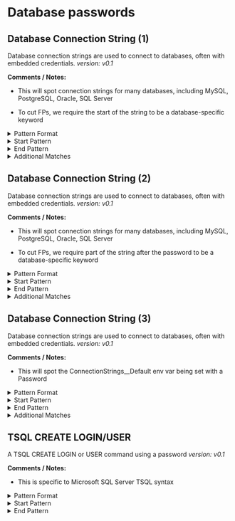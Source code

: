 <!-- WARNING: This README is generated automatically
-->

<!-- markdownlint-disable no-inline-html -->

# Database passwords

## Database Connection String (1)


Database connection strings are used to connect to databases, often with embedded credentials.
_version: v0.1_

**Comments / Notes:**


- This will spot connection strings for many databases, including MySQL, PostgreSQL, Oracle, SQL Server

- To cut FPs, we require the start of the string to be a database-specific keyword
  

<details>
<summary>Pattern Format</summary>

```regex
[^;"\x00-\x08]+
```

</details>

<details>
<summary>Start Pattern</summary>

```regex
("|&quot;)(([Ss]erver|[Pp]rovider|[Dd]atabase|[Uu]ser [Ii]d|[Dd]ata [Ss]ource|[Ee]ndpoint|[Dd]efault[Ee]nd[Pp]oints[Pp]rotocol|[Aa]ccountName|[Da]ata[Ss]ource|[Aa]uthentication|[Ll]ogin|[Ii]nitial[Cc]atalog|DB|Trusted_Connection|authenticationType|DSN|[Dd]ata[Ss]ource[Nn]ame|[Ii]ntegrated[Ss]ecurity|[Ll]ocation|[Ee]ncrypt|[Ss]ystem|[Pp]rotocol|[Hh]ost|[Pp]ort|SRVR|[Dd]river|Dbq|[Ss]sl[Mm]ode|SSL|[Uu]id|DBNAME|SystemDB|[Pp]ersist [Ss]ecurity [Ii]nfo|[Cc]onnection [Tt]ype|[Dd]ata[Ss]ource[Nn]ame|[Ee]xcel [Ff]ile|[Ss]erver [Nn]ame|URL)=[^"]+;) ?([Pp]assword|[Pp]wd|[Ss]hared[Ss]ecret[Vv]alue|[Aa]ccount[Kk]ey|PW|pw|[Cc]ipher [Kk]ey|OAuth Access Token Secret)=
```

</details><details>
<summary>End Pattern</summary>

```regex
(;|"|&quot;)
```

</details>

<details>
<summary>Additional Matches</summary>

Add these additional matches to the [Secret Scanning Custom Pattern](https://docs.github.com/en/enterprise-cloud@latest/code-security/secret-scanning/defining-custom-patterns-for-secret-scanning#example-of-a-custom-pattern-specified-using-additional-requirements).


- Not Match:

  ```regex
  ^(%(\.\*)?s|\$[a-zA-Z_]+|<[a-zA-Z_]+>|\{[a-zA-Z_]*\}|\[[a-zA-Z_]+\]|%[A-Z_]+%|\.\*|\[\^])$
  ```
- Not Match:

  ```regex
  parameters\('[^']+'\)
  ```

</details>

## Database Connection String (2)


Database connection strings are used to connect to databases, often with embedded credentials.
_version: v0.1_

**Comments / Notes:**


- This will spot connection strings for many databases, including MySQL, PostgreSQL, Oracle, SQL Server

- To cut FPs, we require part of the string after the password to be a database-specific keyword
  

<details>
<summary>Pattern Format</summary>

```regex
[^;"\x00-\x08]+
```

</details>

<details>
<summary>Start Pattern</summary>

```regex
(?i)("|&quot;)([Pp]assword|[Pp]wd|[Ss]hared[Ss]ecret[Vv]alue|[Aa]ccount[Kk]ey|PW|pw|[Cc]ipher [Kk]ey|OAuth Access Token Secret)=
```

</details><details>
<summary>End Pattern</summary>

```regex
("|&quot;);[^";]* ?([Ss]erver|[Pp]rovider|[Dd]atabase|[Uu]ser [Ii]d|[Dd]ata [Ss]ource|[Ee]ndpoint|[Dd]efault[Ee]nd[Pp]oints[Pp]rotocol|[Aa]ccountName|[Da]ata[Ss]ource|[Aa]uthentication|[Ll]ogin|[Ii]nitial[Cc]atalog|DB|Trusted_Connection|authenticationType|DSN|[Dd]ata[Ss]ource[Nn]ame|[Ii]ntegrated[Ss]ecurity|[Ll]ocation|[Ee]ncrypt|[Ss]ystem|[Pp]rotocol|[Hh]ost|[Pp]ort|SRVR|[Dd]river|Dbq|[Ss]sl[Mm]ode|SSL|[Uu]id|DBNAME|SystemDB|[Pp]ersist [Ss]ecurity [Ii]nfo|[Cc]onnection [Tt]ype|[Dd]ata[Ss]ource[Nn]ame|[Ee]xcel [Ff]ile|[Ss]erver [Nn]ame|URL)=
```

</details>

<details>
<summary>Additional Matches</summary>

Add these additional matches to the [Secret Scanning Custom Pattern](https://docs.github.com/en/enterprise-cloud@latest/code-security/secret-scanning/defining-custom-patterns-for-secret-scanning#example-of-a-custom-pattern-specified-using-additional-requirements).


- Not Match:

  ```regex
  ^(%(\.\*)?s|\$[a-zA-Z_]+|<[a-zA-Z_]+>|\{[a-zA-Z_]+\}|\[[a-zA-Z_]+\]|%[A-Z_]+%|\.\*)$
  ```
- Not Match:

  ```regex
  parameters\('[^']+'\)
  ```

</details>

## Database Connection String (3)


Database connection strings are used to connect to databases, often with embedded credentials.
_version: v0.1_

**Comments / Notes:**


- This will spot the ConnectionStrings__Default env var being set with a Password
  

<details>
<summary>Pattern Format</summary>

```regex
[^;\r\n"'\x00-\x08]+
```

</details>

<details>
<summary>Start Pattern</summary>

```regex
(\A|\b)ConnectionStrings__Default=[^\r\n]*([Pp]assword|[Pp]wd|[Ss]hared[Ss]ecret[Vv]alue|[Aa]ccount[Kk]ey|PW|pw|[Cc]ipher [Kk]ey|OAuth Access Token Secret)=
```

</details><details>
<summary>End Pattern</summary>

```regex
([;\n]|\z)
```

</details>

<details>
<summary>Additional Matches</summary>

Add these additional matches to the [Secret Scanning Custom Pattern](https://docs.github.com/en/enterprise-cloud@latest/code-security/secret-scanning/defining-custom-patterns-for-secret-scanning#example-of-a-custom-pattern-specified-using-additional-requirements).


- Not Match:

  ```regex
  ^(%(\.\*)?s|\$[a-zA-Z_]+|<[a-zA-Z_]+>|\$?\{[a-zA-Z_]+\}|\[[a-zA-Z_]+\]|%[A-Z_]+%|\.\*)$
  ```

</details>

## TSQL CREATE LOGIN/USER


A TSQL CREATE LOGIN or USER command using a password
_version: v0.1_

**Comments / Notes:**


- This is specific to Microsoft SQL Server TSQL syntax
  

<details>
<summary>Pattern Format</summary>

```regex
[^'\x00-\x08]{8,128}
```

</details>

<details>
<summary>Start Pattern</summary>

```regex
(\A|\b)CREATE\s+(LOGIN|USER)\s+[^\s\x00-\x08]+\s+WITH\s+PASSWORD\s+=\s+N?'
```

</details><details>
<summary>End Pattern</summary>

```regex
\'
```

</details>